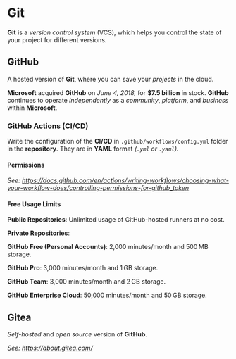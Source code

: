 # Git

**Git** is a *version control system* (VCS), which helps you control the state of your project for different versions.

## GitHub

A hosted version of **Git**, where you can save your *projects* in the cloud.

**Microsoft** acquired **GitHub** on *June 4, 2018,* for **$7.5 billion** in stock. **GitHub** continues to operate *independently* as a *community*, *platform*, and *business* within **Microsoft**.

### GitHub Actions (CI/CD)

Write the configuration of the **CI/CD** in `.github/workflows/config.yml` folder in the **repository**.
They are in **YAML** format *(`.yml` or `.yaml`).*

#### Permissions

*See: https://docs.github.com/en/actions/writing-workflows/choosing-what-your-workflow-does/controlling-permissions-for-github_token*

#### Free Usage Limits
**Public Repositories**: Unlimited usage of GitHub-hosted runners at no cost. 

**Private Repositories**:

**GitHub Free (Personal Accounts)**: 2,000 minutes/month and 500 MB storage.

**GitHub Pro**: 3,000 minutes/month and 1 GB storage.

**GitHub Team**: 3,000 minutes/month and 2 GB storage.

**GitHub Enterprise Cloud**: 50,000 minutes/month and 50 GB storage. 

## Gitea

*Self-hosted* and *open source* version of **GitHub**.

*See: https://about.gitea.com/*
